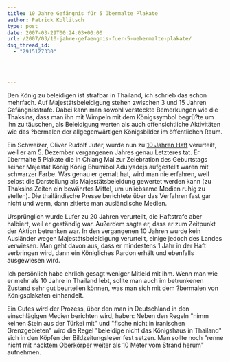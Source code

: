 ```yaml
---
title: 10 Jahre Gefängnis für 5 übermalte Plakate
author: Patrick Kollitsch
type: post
date: 2007-03-29T00:24:03+00:00
url: /2007/03/10-jahre-gefaengnis-fuer-5-uebermalte-plakate/
dsq_thread_id:
  - "2915127330"




---
```

Den König zu beleidigen ist strafbar in Thailand, ich schrieb das schon mehrfach. Auf Majestätsbeleidigung stehen zwischen 3 und 15 Jahren Gefängnisstrafe. Dabei kann man sowohl versteckte Bemerkungen wie die Thaksins, dass man ihn mit Wimpeln mit dem Königssymbol begrü?te um ihn zu täuschen, als Beleidigung werten als auch offensichtliche Aktivitäten wie das ?bermalen der allgegenwärtigen Königsbilder im öffentlichen Raum.

Ein Schweizer, Oliver Rudolf Jufer, wurde nun zu [10 Jahren Haft][1] verurteilt, weil er am 5. Dezember vergangenen Jahres genau Letzteres tat. Er übermalte 5 Plakate die in Chiang Mai zur Zelebration des Geburtstags seiner Majestät König König Bhumibol Adulyadejs aufgestellt waren mit schwarzer Farbe. Was genau er gemalt hat, wird man nie erfahren, weil selbst die Darstellung als Majestätsbeleidung gewertet werden kann (zu Thaksins Zeiten ein bewährtes Mittel, um unliebsame Medien ruhig zu stellen). Die thailändische Presse berichtete über das Verfahren fast gar nicht und wenn, dann zitierte man ausländische Medien.

Ursprünglich wurde Lufer zu 20 Jahren verurteilt, die Haftstrafe aber halbiert, weil er geständig war. Au?erdem sagte er, dass er zum Zeitpunkt der Aktion betrunken war. In den vergangenen 10 Jahren wurde kein Ausländer wegen Majestätsbeleidigung verurteilt, einige jedoch des Landes verwiesen. Man geht davon aus, dass er mindestens 1 Jahr in der Haft verbringen wird, dann ein Königliches Pardon erhält und ebenfalls ausgewiesen wird.

Ich persönlich habe ehrlich gesagt weniger Mitleid mit ihm. Wenn man wie er mehr als 10 Jahre in Thailand lebt, sollte man auch im betrunkenen Zustand sehr gut beurteilen können, was man sich mit dem ?bermalen von Königsplakaten einhandelt.

Ein Gutes wird der Prozess, über den man in Deutschland in den einschlägigen Medien berichten wird, haben: Neben den Regeln "nimm keinen Stein aus der Türkei mit" und "fische nicht in iranischen Grenzgebieten" wird die Regel "beleidige nicht das Königshaus in Thailand" sich in den Köpfen der Bildzeitungsleser fest setzen. Man sollte noch "renne nicht mit nacktem Oberkörper weiter als 10 Meter vom Strand herum" aufnehmen.

 [1]: http://www.magicvalley.com/articles/2007/03/28/ap/international/d8o5jpt80.txt